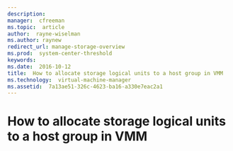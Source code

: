 ```yaml
---
description:  
manager:  cfreeman
ms.topic:  article
author:  rayne-wiselman
ms.author: raynew
redirect_url: manage-storage-overview
ms.prod:  system-center-threshold
keywords:  
ms.date:  2016-10-12
title:  How to allocate storage logical units to a host group in VMM
ms.technology:  virtual-machine-manager
ms.assetid:  7a13ae51-326c-4623-ba16-a330e7eac2a1
---
```


# How to allocate storage logical units to a host group in VMM
